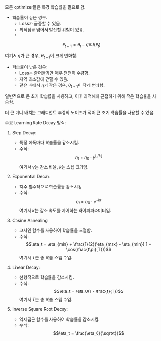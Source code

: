 모든 optimizer들은 특정 학습률을 필요로 함.

- 학습률이 높은 경우:
  - Loss가 급증할 수 있음.
  - 최적점을 넘어서 발산할 위험이 있음.
  - 

$$\theta_{t+1} = \theta_t - \eta \nabla J(\theta_t)$$

여기서 $\eta$가 큰 경우, $\theta_{t+1}$이 크게 변화함.

- 학습률이 낮은 경우:
  - Loss는 줄어들지만 매우 천천히 수렴함.
  - 지역 최소값에 갇힐 수 있음.
  - 같은 식에서 $\eta$가 작은 경우, $\theta_{t+1}$이 작게 변화함.

일반적으로 큰 초기 학습률을 사용하고, 이후 최적해에 근접하기 위해 작은 학습률을 사용함.

더 큰 미니 배치는 그래디언트 추정의 노이즈가 적어 큰 초기 학습률을 사용할 수 있음.

주요 Learning Rate Decay 방식:

1. Step Decay:
   - 특정 에폭마다 학습률을 감소시킴.
   - 수식: $$\eta_t = \eta_0 \cdot \gamma^{\lfloor t/k \rfloor}$$
     여기서 $\gamma$는 감소 비율, $k$는 스텝 크기임.

2. Exponential Decay:
   - 지수 함수적으로 학습률을 감소시킴.
   - 수식: $$\eta_t = \eta_0 \cdot e^{-kt}$$
     여기서 $k$는 감소 속도를 제어하는 하이퍼파라미터임.

3. Cosine Annealing:
   - 코사인 함수를 사용하여 학습률을 조절함.
   - 수식: $$\eta_t = \eta_{min} + \frac{1}{2}(\eta_{max} - \eta_{min})(1 + \cos(\frac{t\pi}{T}))$$
     여기서 $T$는 총 학습 스텝 수임.

4. Linear Decay:
   - 선형적으로 학습률을 감소시킴.
   - 수식: $$\eta_t = \eta_0(1 - \frac{t}{T})$$
     여기서 $T$는 총 학습 스텝 수임.

5. Inverse Square Root Decay:
   - 역제곱근 함수를 사용하여 학습률을 감소시킴.
   - 수식: $$\eta_t = \frac{\eta_0}{\sqrt{t}}$$

